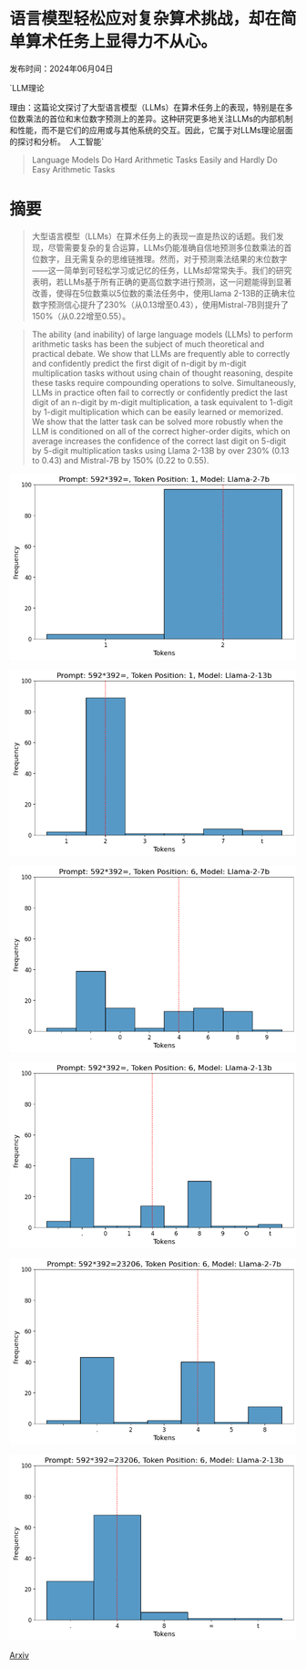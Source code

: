 # 语言模型轻松应对复杂算术挑战，却在简单算术任务上显得力不从心。

发布时间：2024年06月04日

`LLM理论

理由：这篇论文探讨了大型语言模型（LLMs）在算术任务上的表现，特别是在多位数乘法的首位和末位数字预测上的差异。这种研究更多地关注LLMs的内部机制和性能，而不是它们的应用或与其他系统的交互。因此，它属于对LLMs理论层面的探讨和分析。` `人工智能`

> Language Models Do Hard Arithmetic Tasks Easily and Hardly Do Easy Arithmetic Tasks

# 摘要

> 大型语言模型（LLMs）在算术任务上的表现一直是热议的话题。我们发现，尽管需要复杂的复合运算，LLMs仍能准确自信地预测多位数乘法的首位数字，且无需复杂的思维链推理。然而，对于预测乘法结果的末位数字——这一简单到可轻松学习或记忆的任务，LLMs却常常失手。我们的研究表明，若LLMs基于所有正确的更高位数字进行预测，这一问题能得到显著改善，使得在5位数乘以5位数的乘法任务中，使用Llama 2-13B的正确末位数字预测信心提升了230%（从0.13增至0.43），使用Mistral-7B则提升了150%（从0.22增至0.55）。

> The ability (and inability) of large language models (LLMs) to perform arithmetic tasks has been the subject of much theoretical and practical debate. We show that LLMs are frequently able to correctly and confidently predict the first digit of n-digit by m-digit multiplication tasks without using chain of thought reasoning, despite these tasks require compounding operations to solve. Simultaneously, LLMs in practice often fail to correctly or confidently predict the last digit of an n-digit by m-digit multiplication, a task equivalent to 1-digit by 1-digit multiplication which can be easily learned or memorized. We show that the latter task can be solved more robustly when the LLM is conditioned on all of the correct higher-order digits, which on average increases the confidence of the correct last digit on 5-digit by 5-digit multiplication tasks using Llama 2-13B by over 230% (0.13 to 0.43) and Mistral-7B by 150% (0.22 to 0.55).

![语言模型轻松应对复杂算术挑战，却在简单算术任务上显得力不从心。](../../../paper_images/2406.02356/Llama-2-7b-hf_592392_token_dist_position_1.png)

![语言模型轻松应对复杂算术挑战，却在简单算术任务上显得力不从心。](../../../paper_images/2406.02356/Llama-2-13b-hf_592392_token_dist_position_1.png)

![语言模型轻松应对复杂算术挑战，却在简单算术任务上显得力不从心。](../../../paper_images/2406.02356/Llama-2-7b-hf_592392_token_dist_position_6.png)

![语言模型轻松应对复杂算术挑战，却在简单算术任务上显得力不从心。](../../../paper_images/2406.02356/Llama-2-13b-hf_592392_token_dist_position_6.png)

![语言模型轻松应对复杂算术挑战，却在简单算术任务上显得力不从心。](../../../paper_images/2406.02356/Llama-2-7b-hf_59239223206_token_dist_position_6.png)

![语言模型轻松应对复杂算术挑战，却在简单算术任务上显得力不从心。](../../../paper_images/2406.02356/Llama-2-13b-hf_59239223206_token_dist_position_6.png)

[Arxiv](https://arxiv.org/abs/2406.02356)